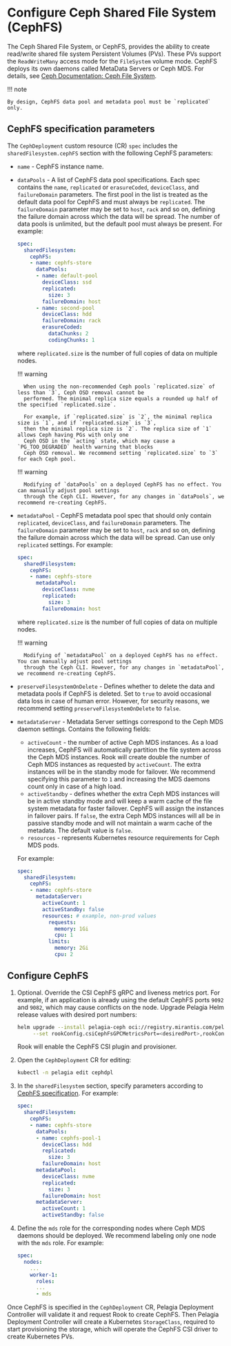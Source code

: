 <a id="enable-cephfs-mira"></a>

# Configure Ceph Shared File System (CephFS)

The Ceph Shared File System, or CephFS, provides the ability to create
read/write shared file system Persistent Volumes (PVs). These PVs support the
`ReadWriteMany` access mode for the `FileSystem` volume mode.
CephFS deploys its own daemons called MetaData Servers or Ceph MDS. For
details, see [Ceph Documentation: Ceph File System](https://docs.ceph.com/en/latest/cephfs/index.html).

!!! note

    By design, CephFS data pool and metadata pool must be `replicated` only.

## CephFS specification parameters <a name="parameters"></a>

The `CephDeployment` custom resource (CR) `spec` includes the `sharedFilesystem.cephFS` section
with the following CephFS parameters:

- `name` - CephFS instance name.
- `dataPools` - A list of CephFS data pool specifications. Each spec contains the `name`, `replicated` or
  `erasureCoded`, `deviceClass`, and `failureDomain` parameters. The first pool in the list is treated
  as the default data pool for CephFS and must always be `replicated`. The `failureDomain` parameter
  may be set to `host`, `rack` and so on, defining the failure domain across which the data will
  be spread. The number of data pools is unlimited, but the default pool must always be present. For example:

    ```yaml
    spec:
      sharedFilesystem:
        cephFS:
        - name: cephfs-store
          dataPools:
          - name: default-pool
            deviceClass: ssd
            replicated:
              size: 3
            failureDomain: host
          - name: second-pool
            deviceClass: hdd
            failureDomain: rack
            erasureCoded:
              dataChunks: 2
              codingChunks: 1
    ```

    where `replicated.size` is the number of full copies of data on multiple nodes.

    !!! warning

        When using the non-recommended Ceph pools `replicated.size` of less than `3`, Ceph OSD removal cannot be
        performed. The minimal replica size equals a rounded up half of the specified `replicated.size`.

        For example, if `replicated.size` is `2`, the minimal replica size is `1`, and if `replicated.size` is `3`,
        then the minimal replica size is `2`. The replica size of `1` allows Ceph having PGs with only one
        Ceph OSD in the `acting` state, which may cause a `PG_TOO_DEGRADED` health warning that blocks
        Ceph OSD removal. We recommend setting `replicated.size` to `3` for each Ceph pool.

    !!! warning

        Modifying of `dataPools` on a deployed CephFS has no effect. You can manually adjust pool settings
        through the Ceph CLI. However, for any changes in `dataPools`, we recommend re-creating CephFS.

- `metadataPool` - CephFS metadata pool spec that should only contain `replicated`, `deviceClass`, and `failureDomain`
  parameters. The `failureDomain` parameter may be set to `host`, `rack` and so on,
  defining the failure domain across which the data will be spread. Can use only `replicated` settings. For example:

    ```yaml
    spec:
      sharedFilesystem:
        cephFS:
        - name: cephfs-store
          metadataPool:
            deviceClass: nvme
            replicated:
              size: 3
            failureDomain: host
    ```

    where `replicated.size` is the number of full copies of data on multiple nodes.

    !!! warning

        Modifying of `metadataPool` on a deployed CephFS has no effect. You can manually adjust pool settings
        through the Ceph CLI. However, for any changes in `metadataPool`, we recommend re-creating CephFS.

- `preserveFilesystemOnDelete` - Defines whether to delete the data and metadata pools if CephFS is
  deleted. Set to `true` to avoid occasional data loss in case of human error. However, for security reasons,
  we recommend setting `preserveFilesystemOnDelete` to `false`.

- `metadataServer` - Metadata Server settings correspond to the Ceph MDS daemon settings. Contains the following fields:

    - `activeCount` - the number of active Ceph MDS instances. As a load
      increases, CephFS will automatically partition the file system
      across the Ceph MDS instances. Rook will create double the number
      of Ceph MDS instances as requested by `activeCount`. The extra
      instances will be in the standby mode for failover. We recommend specifying this parameter to `1` and
      increasing the MDS daemons count only in case of a high load.
    - `activeStandby` - defines whether the extra Ceph MDS instances
      will be in active standby mode and will keep a warm cache of the
      file system metadata for faster failover. CephFS will assign the instances in failover pairs.
      If `false`, the extra Ceph MDS instances will all be in passive standby mode and will
      not maintain a warm cache of the metadata. The default value is `false`.
    - `resources` - represents Kubernetes resource requirements for Ceph MDS pods.

    For example:

    ```yaml
    spec:
      sharedFilesystem:
        cephFS:
        - name: cephfs-store
          metadataServer:
            activeCount: 1
            activeStandby: false
            resources: # example, non-prod values
              requests:
                memory: 1Gi
                cpu: 1
              limits:
                memory: 2Gi
                cpu: 2
    ```

## Configure CephFS

1. Optional. Override the CSI CephFS gRPC and liveness metrics port. For example, if an application is already using
   the default CephFS ports `9092` and `9082`, which may cause conflicts on the node. Upgrade Pelagia Helm release
   values with desired port numbers:

     ```bash
     helm upgrade --install pelagia-ceph oci://registry.mirantis.com/pelagia/pelagia-ceph --version 1.0.0 -n pelagia \
          --set rookConfig.csiCephFsGPCMetricsPort=<desiredPort>,rookConfig.csiCephFsLivenessMetricsPort=<desiredPort>
     ```

     Rook will enable the CephFS CSI plugin and provisioner.

2. Open the `CephDeployment` CR for editing:
   ```bash
   kubectl -n pelagia edit cephdpl
   ```

3. In the `sharedFilesystem` section, specify parameters according to [CephFS specification](#parameters). For example:
   ```yaml
   spec:
     sharedFilesystem:
       cephFS:
       - name: cephfs-store
         dataPools:
         - name: cephfs-pool-1
           deviceClass: hdd
           replicated:
             size: 3
           failureDomain: host
         metadataPool:
           deviceClass: nvme
           replicated:
             size: 3
           failureDomain: host
         metadataServer:
           activeCount: 1
           activeStandby: false
   ```

4. Define the `mds` role for the corresponding nodes where Ceph MDS daemons should be deployed. We recommend
   labeling only one node with the `mds` role. For example:
   ```yaml
   spec:
     nodes:
       ...
       worker-1:
         roles:
         ...
         - mds
   ```

Once CephFS is specified in the `CephDeployment` CR, Pelagia Deployment Controller will validate it and
request Rook to create CephFS. Then Pelagia Deployment Controller will create a Kubernetes `StorageClass`,
required to start provisioning the storage, which will operate the CephFS CSI driver to create Kubernetes PVs.
